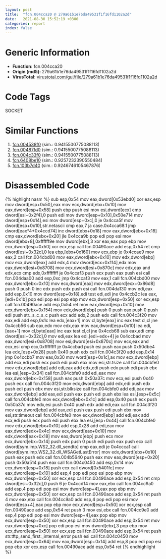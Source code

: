 ```yaml
---
layout: post
title:  "fcn.004cca20 @ 279a61b1e76da49531f1f16fd1102a2d"
date:   2021-08-30 15:52:19 +0300
categories: report
index: false
---
```


# Generic Information
- **Function:** fcn.004cca20
- **Origin (md5):** 279a61b1e76da49531f1f16fd1102a2d
- **VirusTotal:** [virustotal.com/gui/file/279a61b1e76da49531f1f16fd1102a2d][virustotal_ref]

# Code Tags
<span class="tag" id="SOCKET">SOCKET</span>


# Similar Functions

1. [fcn.004538f0][similar_1_ref] (sim.: 0.9415500775088113)
2. [fcn.00487fd0][similar_2_ref] (sim.: 0.9415500775088113)
3. [fcn.004c33f0][similar_3_ref] (sim.: 0.9415500775088113)
4. [fcn.6408be10][similar_4_ref] (sim.: 0.9257232390550484)
5. [fcn.103b7d40][similar_5_ref] (sim.: 0.9246746105467876)


# Disassembled Code

{% highlight nasm %}
sub esp,0x54
mov eax,dword[0x53ebd0]
xor eax,esp
mov dword[esp+0x50],eax
mov ecx,dword[ebx+0x10]
mov eax,dword[esp+0x58]
push ebp
push esi
mov esi,dword[ecx]
cmp dword[esi+0x2f4],0
push edi
mov dword[esp+0x10],0x50e714
mov dword[esp+0x14],esi
mov dword[esp+0xc],0
je 0x4cca5f
mov dword[esp+0x10],str.netascii
cmp eax,7
ja case.0x4cca68.1
jmp dword[eax*4+0x4ccd74]
inc dword[ebx+0x18]
mov eax,dword[ebx+0x18]
cmp eax,dword[ebx+0x20]
jle 0x4cca9b
pop edi
pop esi
mov dword[ebx+8],0xffffff9e
mov dword[ebx],3
xor eax,eax
pop ebp
mov ecx,dword[esp+0x50]
xor ecx,esp
call fcn.00490ace
add esp,0x54
ret
cmp dword[esi+0x32c],0
lea ebp,[ebx+0x160]
mov ecx,ebp
je 0x4ccae9
mov eax,2
call fcn.004cbd00
mov eax,dword[ebx+0x10]
mov edx,dword[ebp]
mov ecx,dword[eax]
add edx,4
mov dword[ecx+0x114],edx
mov eax,dword[esi+0x8708]
mov ecx,dword[esi+0x870c]
mov edx,eax
and edx,ecx
cmp edx,0xffffffff
je 0x4ccaf3
push ecx
push eax
push esi
call fcn.004daa00
add esp,0xc
jmp 0x4ccaf3
mov eax,1
call fcn.004cbd00
mov eax,dword[ebx+0x10]
mov ecx,dword[eax]
mov edx,dword[ecx+0x86d8]
push 0
push 0
inc edx
push edx
push esi
call fcn.004da130
mov edi,eax
add esp,0x10
mov dword[esp+0x18],edi
test edi,edi
jne 0x4ccb2c
lea eax,[edi+0x1b]
pop edi
pop esi
pop ebp
mov ecx,dword[esp+0x50]
xor ecx,esp
call fcn.00490ace
add esp,0x54
ret
mov eax,dword[esp+0x10]
mov ecx,dword[ebx+0x154]
mov edx,dword[ebp]
push 0
push eax
push 0
push edi
push str._s_c_s_c
push ecx
add edx,2
push edx
call fcn.004c3f20
mov eax,edi
add esp,0x1c
lea edx,[eax+1]
mov cl,byte[eax]
inc eax
test cl,cl
jne 0x4ccb56
sub eax,edx
mov edx,eax
mov eax,dword[esp+0x10]
lea edi,[eax+1]
mov cl,byte[eax]
inc eax
test cl,cl
jne 0x4ccb68
sub eax,edi
cmp dword[esi+0x32c],0
mov edi,eax
lea edi,[edi+edx+4]
je 0x4ccbad
mov eax,dword[esi+0x8708]
mov esi,dword[esi+0x870c]
mov ecx,eax
and ecx,esi
cmp ecx,0xffffffff
je 0x4ccbad
push esi
push eax
push 0x50dbe4
lea edx,[esp+0x28]
push 0x40
push edx
call fcn.004c3f20
add esp,0x14
jmp 0x4ccbb7
mov eax,0x30
mov word[esp+0x1c],ax
mov ecx,dword[ebp]
add ecx,edi
push ecx
push edi
push ebx
mov esi,str.tsize
call fcn.004cbfe0
mov edx,dword[ebp]
add edi,eax
add edx,edi
push edx
push edi
push ebx
lea esi,[esp+0x34]
call fcn.004cbfe0
add edi,eax
mov eax,dword[ebx+0x158]
push eax
push 0x50a37c
mov ecx,esi
push 0x40
push ecx
call fcn.004c3f20
mov edx,dword[ebp]
add edx,edi
push edx
push edi
push ebx
mov esi,str.blksize
call fcn.004cbfe0
add edi,eax
mov eax,dword[ebp]
add eax,edi
push eax
push edi
push ebx
lea esi,[esp+0x5c]
call fcn.004cbfe0
mov ecx,dword[ebx+0x1c]
add esp,0x40
push ecx
push 0x50a37c
mov edx,esi
push 0x40
push edx
add edi,eax
call fcn.004c3f20
mov eax,dword[ebp]
add eax,edi
push eax
push edi
push ebx
mov esi,str.timeout
call fcn.004cbfe0
mov ecx,dword[ebp]
add edi,eax
add ecx,edi
push ecx
push edi
push ebx
lea esi,[esp+0x44]
call fcn.004cbfe0
mov edx,dword[ebx+0x10]
add esp,0x28
add edi,eax
mov eax,dword[edx+0x4c]
mov ecx,dword[eax+0x10]
mov edx,dword[eax+0x18]
mov eax,dword[ebp]
push ecx
mov ecx,dword[ebx+0x14]
push edx
push 0
push edi
push eax
push ecx
call dword[sym.imp.WS2_32.dll_sendto]
cmp eax,edi
je 0x4ccca1
call dword[sym.imp.WS2_32.dll_WSAGetLastError]
mov edx,dword[ebx+0x10]
push eax
push edx
call fcn.004b5640
push eax
mov eax,dword[esp+0x20]
push 0x50a514
push eax
call fcn.004c0450
add esp,0x14
mov ecx,dword[esp+0x18]
push ecx
call dword[0x5401fc]
mov eax,dword[esp+0x10]
add esp,4
pop edi
pop esi
pop ebp
mov ecx,dword[esp+0x50]
xor ecx,esp
call fcn.00490ace
add esp,0x54
ret
cmp dword[esi+0x32c],0
push 6
je 0x4ccd14
mov eax,ebx
call fcn.004cc9a0
add esp,4
pop edi
pop esi
mov dword[esp+4],eax
pop ebp
mov ecx,dword[esp+0x50]
xor ecx,esp
call fcn.00490ace
add esp,0x54
ret
push 4
mov eax,ebx
call fcn.004cc9a0
add esp,4
pop edi
pop esi
mov dword[esp+4],eax
pop ebp
mov ecx,dword[esp+0x50]
xor ecx,esp
call fcn.00490ace
add esp,0x54
ret
push 3
mov esi,ebx
call fcn.004cc9e0
add esp,4
pop edi
pop esi
mov dword[esp+4],eax
pop ebp
mov ecx,dword[esp+0x50]
xor ecx,esp
call fcn.00490ace
add esp,0x54
ret
mov eax,dword[esp+0xc]
pop edi
pop esi
mov dword[ebx],3
pop ebp
mov ecx,dword[esp+0x50]
xor ecx,esp
call fcn.00490ace
add esp,0x54
ret
push str.tftp_send_first:_internal_error
push esi
call fcn.004c0450
mov ecx,dword[esp+0x64]
mov eax,dword[esp+0x14]
add esp,8
pop edi
pop esi
pop ebp
xor ecx,esp
call fcn.00490ace
add esp,0x54
ret
{% endhighlight %}


[similar_1_ref]: /report/fcn.004538f0@289859175c221b107317af7727d26c17
[similar_2_ref]: /report/fcn.00487fd0@be7fba7cc724acf4ae2900d99e0fc9c3
[similar_3_ref]: /report/fcn.004c33f0@279a61b1e76da49531f1f16fd1102a2d
[similar_4_ref]: /report/fcn.6408be10@07e4412910bcf0f5969ef64c44eecb2d
[similar_5_ref]: /report/fcn.103b7d40@2585b133c2e70968905cce13b1fc2654
[virustotal_ref]: https://www.virustotal.com/gui/file/279a61b1e76da49531f1f16fd1102a2d